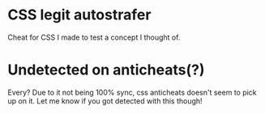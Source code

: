 # CSS legit autostrafer
Cheat for CSS I made to test a concept I thought of.

# Undetected on anticheats(?)
Every? Due to it not being 100% sync, css anticheats doesn't seem to pick up on it. Let me know if you got detected with this though!
